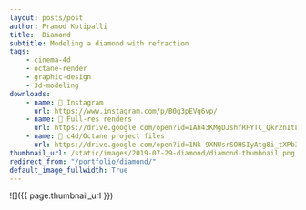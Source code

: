 ```yaml
---
layout: posts/post
author: Pramod Kotipalli
title:  Diamond
subtitle: Modeling a diamond with refraction
tags:
    - cinema-4d
    - octane-render
    - graphic-design
    - 3d-modeling
downloads:
    - name: 📸 Instagram
      url: https://www.instagram.com/p/B0g3pEVg6vp/
    - name: 💾 Full-res renders
      url: https://drive.google.com/open?id=1Ah43KMgDJshfRFYTC_Qkr2nItLTpt4rg
    - name: 🎥 c4d/Octane project files
      url: https://drive.google.com/open?id=1Nk-9XNUsrSOHSIyAtg8i_tXPb3pQxoas
thumbnail_url: /static/images/2019-07-29-diamond/diamond-thumbnail.png
redirect_from: "/portfolio/diamond/"
default_image_fullwidth: True
---
```


![]({{ page.thumbnail_url }})

